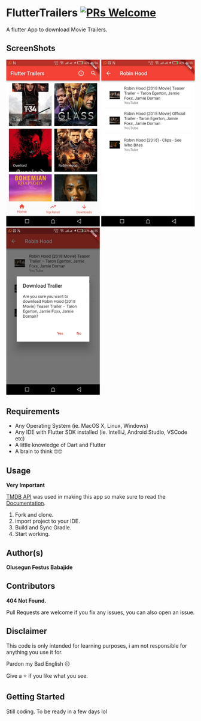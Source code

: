 # FlutterTrailers [![PRs Welcome](https://img.shields.io/badge/PRs-welcome-brightgreen.svg?style=flat-square)](http://makeapullrequest.com)

A flutter App to download Movie Trailers.


## ScreenShots
<img src="screenshots/1.jpg" width="250">  <img src="screenshots/2.jpg" width="250">
<img src="screenshots/3.jpg" width="250">  <!--<img src="screenshots/4.jpg" width="250">-->

## Requirements
* Any Operating System (ie. MacOS X, Linux, Windows)
* Any IDE with Flutter SDK installed (ie. IntelliJ, Android Studio, VSCode etc)
* A little knowledge of Dart and Flutter
* A brain to think 🤓🤓


## Usage
**Very Important**

[TMDB API](https://www.themoviedb.org) was used in making this app so make sure to read the [Documentation](https://www.themoviedb.org/documentation/api).

1. Fork and clone.
2. import project to your IDE.
3. Build and Sync Gradle.
4. Start working.


## Author(s)
**Olusegun Festus Babajide**


## Contributors
**404 Not Found.**

Pull Requests are welcome if you fix any issues,
you can also open an issue.


## Disclaimer
This code is only intended for learning purposes, i am not responsible for anything you use it for.

Pardon my Bad English 😔

Give a ⭐️ if you like what you see.

## Getting Started
Still coding. To be ready in a few days lol